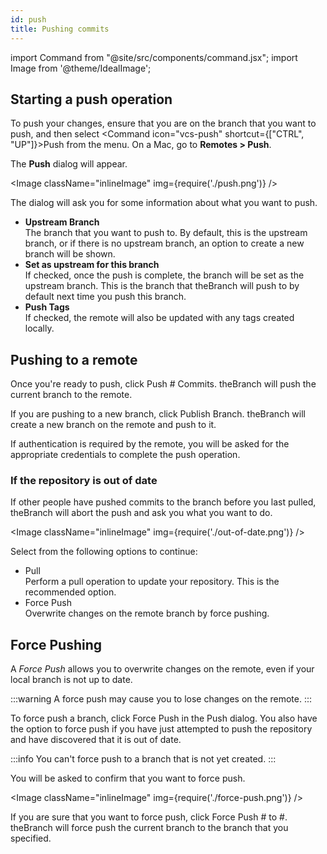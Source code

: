 ```yaml
---
id: push
title: Pushing commits
---
```


import Command from "@site/src/components/command.jsx";
import Image from '@theme/IdealImage';

## Starting a push operation

To push your changes, ensure that you are on the branch that you want to push, and then select <Command icon="vcs-push" shortcut={["CTRL", "UP"]}>Push</Command> from the menu. On a Mac, go to **Remotes > Push**.

The **Push** dialog will appear.

<Image className="inlineImage" img={require('./push.png')} />

The dialog will ask you for some information about what you want to push.

- **Upstream Branch**<br />
The branch that you want to push to. By default, this is the upstream branch, or if there is no upstream branch, an option to create a new branch will be shown.
- **Set as upstream for this branch**<br />
If checked, once the push is complete, the branch will be set as the upstream branch. This is the branch that theBranch will push to by default next time you push this branch.
- **Push Tags**<br />
If checked, the remote will also be updated with any tags created locally.

## Pushing to a remote

Once you're ready to push, click <Command icon="vcs-push">Push # Commits</Command>. theBranch will push the current branch to the remote.

If you are pushing to a new branch, click <Command icon="vcs-push">Publish Branch</Command>. theBranch will create a new branch on the remote and push to it.

If authentication is required by the remote, you will be asked for the appropriate credentials to complete the push operation.

### If the repository is out of date

If other people have pushed commits to the branch before you last pulled, theBranch will abort the push and ask you what you want to do.

<Image className="inlineImage" img={require('./out-of-date.png')} />

Select from the following options to continue:
- <Command icon="vcs-pull">Pull</Command><br />
Perform a pull operation to update your repository. This is the recommended option.
- <Command icon="vcs-push">Force Push</Command><br />
Overwrite changes on the remote branch by force pushing.

## Force Pushing

A *Force Push* allows you to overwrite changes on the remote, even if your local branch is not up to date.

:::warning
A force push may cause you to lose changes on the remote.
:::

To force push a branch, click <Command icon="vcs-push">Force Push</Command> in the Push dialog. You also have the option to force push if you have just attempted to push the repository and have discovered that it is out of date.

:::info
You can't force push to a branch that is not yet created.
:::

You will be asked to confirm that you want to force push.

<Image className="inlineImage" img={require('./force-push.png')} />

If you are sure that you want to force push, click <Command icon="vcs-push">Force Push # to #</Command>. theBranch will force push the current branch to the branch that you specified.